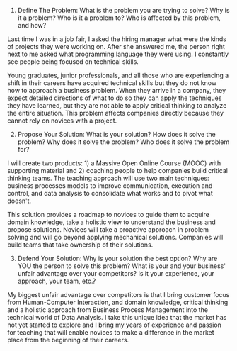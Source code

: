 1. Define The Problem: What is the problem you are trying to solve? Why is it a problem? Who is it a problem to? Who is affected by this problem, and how?

Last time I was in a job fair, I asked the hiring manager what were the kinds of projects they were working on. After she answered me, the person right next to me asked what programming language they were using. I constantly see people being focused on technical skills.

Young graduates, junior professionals, and all those who are experiencing a shift in their careers have acquired technical skills but they do not know how to approach a business problem. When they arrive in a company, they expect detailed directions of what to do so they can apply the techniques they have learned, but they are not able to apply critical thinking to analyze the entire situation. This problem affects companies directly because they cannot rely on novices with a project.

2. Propose Your Solution: What is your solution? How does it solve the problem? Why does it solve the problem? Who does it solve the problem for?

I will create two products: 1) a Massive Open Online Course (MOOC) with supporting material and 2) coaching people to help companies build critical thinking teams. The teaching approach will use two main techniques: business processes models to improve communication, execution and control, and data analysis to consolidate what works and to pivot what doesn't.

This solution provides a roadmap to novices to guide them to acquire domain knowledge, take a holistic view to understand the business and propose solutions. Novices will take a proactive approach in problem solving and will go beyond applying mechanical solutions. Companies will build teams that take ownership of their solutions.


3. Defend Your Solution: Why is your solution the best option? Why are YOU the person to solve this problem? What is your and your business' unfair advantage over your competitors? Is it your experience, your approach, your team, etc.?

My biggest unfair advantage over competitors is that I bring customer focus from Human-Computer Interaction, and domain knowledge, critical thinking and a holistic approach from Business Process Management into the technical world of Data Analysis. I take this unique idea that the market has not yet started to explore and I bring my years of experience and passion for teaching that will enable novices to make a difference in the market place from the beginning of their careers.
